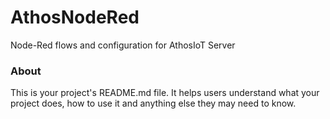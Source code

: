 AthosNodeRed
============

Node-Red flows and configuration for AthosIoT Server

### About

This is your project's README.md file. It helps users understand what your
project does, how to use it and anything else they may need to know.